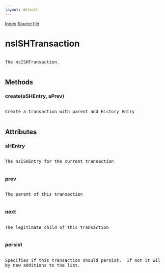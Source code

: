 ```yaml
---
layout: default
---
```

<div id='links'><a href="../index.html">Index</a>
<a href="http://dxr.mozilla.org/mozilla-central/source/docshell/shistory/public/nsISHTransaction.idl">Source file</a>
</div>

# nsISHTransaction #
<pre>  
The nsISHTransaction.  
  
</pre>
## Methods ##

### create(aSHEntry, aPrev) ###
<pre>  
Create a transaction with parent and History Entry   
  
</pre>
## Attributes ##

### sHEntry ###
<pre>  
The nsISHEntry for the current transaction  
  
</pre>
### prev ###
<pre>  
The parent of this transaction  
  
</pre>
### next ###
<pre>  
The legitimate child of this transaction   
  
</pre>
### persist ###
<pre>  
Specifies if this transaction should persist.  If not it will be replaced  
by new additions to the list.  
  
</pre>